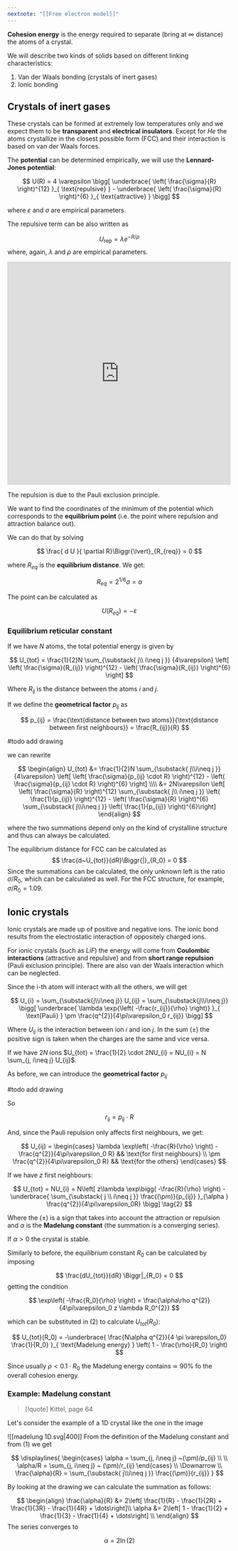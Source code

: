 ```yaml
---
nextnote: "[[Free electron model]]"
---
```


**Cohesion energy** is the energy required to separate (bring at $\infty$ distance) the atoms of a crystal.

We will describe two kinds of solids based on different linking characteristics:

1) Van der Waals bonding (crystals of inert gases)
2) Ionic bonding

## Crystals of inert gases

These crystals can be formed at extremely low temperatures only and we expect them to be **transparent** and **electrical insulators**. Except for $He$ the atoms crystallize in the closest possible form (FCC) and their interaction is based on van der Waals forces.

The **potential** can be determined empirically, we will use the **Lennard-Jones potential**: 

$$
U(R) = 4 \varepsilon \bigg[ \underbrace{ \left( \frac{\sigma}{R} \right)^{12} }_{ \text{repulsive} } - \underbrace{ \left( \frac{\sigma}{R} \right)^{6} }_{ \text{attractive} } \bigg]
$$

where $\varepsilon$ and $\sigma$ are empirical parameters.

The repulsive term can be also written as 

$$
U_{\text{rep}} = \lambda e^{ -R/\rho }
$$
where, again, $\lambda$ and $\rho$ are empirical parameters.

<iframe src="https://www.desmos.com/calculator/exb9kcaotw?embed" width="500" height="500" style="border: 1px solid #ccc" frameborder=0></iframe>

The repulsion is due to the Pauli exclusion principle.

We want to find the coordinates of the minimum of the potential which corresponds to the **equilibrium point** (i.e. the point where repulsion and attraction balance out).

We can do that by solving 

$$
\frac{ d U }{ \partial R}\Biggr{\lvert}_{R_{req}} = 0 
$$

where $R_{eq}$ is the **equilibrium distance**. We get: 

$$
R_{eq} = 2^{1/6} \sigma = a
$$


The point can be calculated as 

$$
U(R_{eq}) = - \varepsilon
$$

### Equilibrium reticular constant

If we have $N$ atoms, the total potential energy is given by 

$$
U_{tot} = \frac{1}{2}N \sum_{\substack{ j\\ i\neq j }} {4\varepsilon} \left[ \left( \frac{\sigma}{R_{ij}} \right)^{12} - \left( \frac{\sigma}{R_{ij}} \right)^{6} \right]
$$

Where $R_{ij}$ is the distance between the atoms $i$ and $j$.

If we define the **geometrical factor** $p_{ij}$ as 

$$
p_{ij} = \frac{\text{distance between two atoms}}{\text{distance between first neighbours}} = \frac{R_{ij}}{R}
$$

#todo add drawing

we can rewrite 

$$
\begin{align}
U_{tot} &= \frac{1}{2}N \sum_{\substack{ j\\i\neq j }} {4\varepsilon} \left[ \left( \frac{\sigma}{p_{ij} \cdot R} \right)^{12} - \left( \frac{\sigma}{p_{ij} \cdot R} \right)^{6} \right] \\\\
&= 2N\varepsilon \left[ \left( \frac{\sigma}{R} \right)^{12} \sum_{\substack{ j\\ i\neq j }} \left( \frac{1}{p_{ij}} \right)^{12} - \left( \frac{\sigma}{R} \right)^{6} \sum_{\substack{ j\\i\neq j }} \left( \frac{1}{p_{ij}} \right)^{6}\right]
\end{align}
$$

where the two summations depend only on the kind of crystalline structure and thus can always be calculated.

The equilibrium distance for FCC can be calculated as
$$
\frac{d~U_{tot}}{dR}\Biggr{|}_{R_0} = 0
$$
Since the summations can be calculated, the only unknown left is the ratio $\sigma/R_0$, which can be calculated as well. For the FCC structure, for example, $\sigma/R_0 = 1.09$.

## Ionic crystals

Ionic crystals are made up of positive and negative ions. The ionic bond results from the electrostatic interaction of oppositely charged ions.

For ionic crystals (such as $LiF$) the energy will come from **Coulombic interactions** (attractive and repulsive) and from **short range repulsion** (Pauli exclusion principle). There are also van der Waals interaction which can be neglected.

Since the i-th atom will interact with all the others, we will get 

$$
U_{i} = \sum_{\substack{j\\i\neq j}} U_{ij} = \sum_{\substack{j\\i\neq j}} \bigg[ \underbrace{ \lambda \exp{\left(  -\frac{r_{ij}}{\rho}  \right)} }_{ \text{Pauli} } \pm \frac{q^{2}}{4\pi\varepsilon_0 r_{ij}} \bigg]
$$

Where $U_{ij}$ is the interaction between ion $i$ and ion $j$. In the sum ($\pm$) the positive sign is taken when the charges are the same and vice versa.

If we have $2N$ ions $U_{tot} = \frac{1}{2} \cdot 2NU_{i} = NU_{i} = N \sum_{j, i\neq j} U_{ij}$.

As before, we can introduce the **geometrical factor** $p_{ij}$

#todo add drawing

So 

$$r_{ij} = p_{ij} \cdot R \tag{1}$$

And, since the Pauli repulsion only affects first neighbours, we get: 

$$
U_{ij} = \begin{cases}
\lambda \exp\left( -\frac{R}{\rho} \right) - \frac{q^{2}}{4\pi\varepsilon_0 R} && \text{for first neighbours} \\
\pm \frac{q^{2}}{4\pi\varepsilon_0 R} && \text{for the others}
\end{cases}
$$

If we have $z$ first neighbours:

$$
U_{tot} = NU_{i} = N\left[ z\lambda \exp\bigg( -\frac{R}{\rho} \right) - \underbrace{ \sum_{\substack{ j \\ i\neq j }} \frac{(\pm)}{p_{ij}} }_{\alpha } \frac{q^{2}}{4\pi\varepsilon_0R} \bigg] \tag{2}
$$

Where the $(\pm)$ is a sign that takes into account the attraction or repulsion and $\alpha$ is the **Madelung constant** (the summation is a converging series).

If $\alpha > 0$ the crystal is stable.

Similarly to before, the equilibrium constant $R_0$ can be calculated by imposing 

$$
\frac{dU_{tot}}{dR} \Biggr|_{R_0} = 0
$$
getting the condition

$$
\exp\left( -\frac{R_0}{\rho} \right) = \frac{\alpha\rho q^{2}}{4\pi\varepsilon_0 z \lambda R_0^{2}}
$$


which can be substituted in $(2)$ to calculate $U_{tot}(R_0)$: 

$$
U_{tot}(R_0) = -\underbrace{ \frac{N\alpha q^{2}}{4 \pi \varepsilon_0} \frac{1}{R_0} }_{ \text{Madelung energy} } \left( 1 - \frac{\rho}{R_0} \right)
$$

Since usually $\rho < 0.1 \cdot R_0$ the Madelung energy contains $\simeq$ 90% fo the overall cohesion energy.

### Example: Madelung constant

>[!quote] Kittel, page 64


Let's consider the example of a 1D crystal like the one in the image

![[madelung 1D.svg|400]]
From the definition of the Madelung constant and from $(1)$ we get

$$
\displaylines{
\begin{cases}
\alpha = \sum_{j, i\neq j} ~(\pm)/p_{ij} \\ \\
\alpha/R = \sum_{j, i\neq j} ~ (\pm)/r_{ij}
\end{cases} \\
\Downarrow \\
\frac{\alpha}{R} = \sum_{\substack{ j\\i\neq j }} \frac{(\pm)}{r_{ij}}
}
$$

By looking at the drawing we can calculate the summation as follows: 

$$
\begin{align}
\frac{\alpha}{R} &= 2\left[ \frac{1}{R}  - \frac{1}{2R} + \frac{1}{3R} - \frac{1}{4R} + \dots\right]\\
\alpha &= 2\left[ 1  - \frac{1}{2} + \frac{1}{3} - \frac{1}{4} + \dots\right] \\
\end{align}
$$
The series converges to 

$$
\alpha = 2\ln(2)
$$

